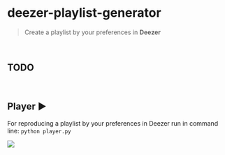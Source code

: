 # deezer-playlist-generator
> Create a playlist by your preferences in **Deezer**

&nbsp;
## TODO
&nbsp;

## Player :arrow_forward:
For reproducing a playlist by your preferences in Deezer run in command line:  `python player.py`

![](https://github.com/ElinaValieva/deezer-playlist-generator/blob/master/images/markdown.png)
